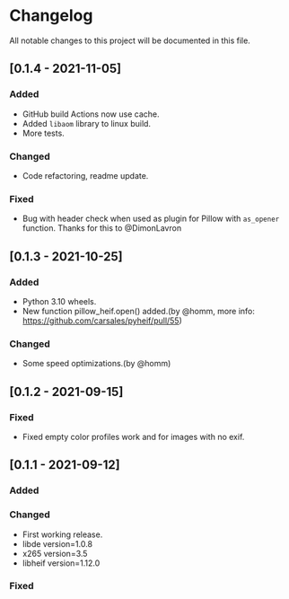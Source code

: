 # Changelog

All notable changes to this project will be documented in this file.

## [0.1.4 - 2021-11-05]

### Added

- GitHub build Actions now use cache.
- Added `libaom` library to linux build.
- More tests. 

### Changed

- Code refactoring, readme update.

### Fixed

- Bug with header check when used as plugin for Pillow with `as_opener` function. Thanks for this to @DimonLavron 

## [0.1.3 - 2021-10-25]

### Added

- Python 3.10 wheels.
- New function pillow_heif.open() added.(by @homm, more info: https://github.com/carsales/pyheif/pull/55)

### Changed

- Some speed optimizations.(by @homm)

## [0.1.2 - 2021-09-15]

### Fixed

- Fixed empty color profiles work and for images with no exif.

## [0.1.1 - 2021-09-12]

### Added

### Changed

- First working release.
- libde version=1.0.8
- x265 version=3.5
- libheif version=1.12.0

### Fixed
